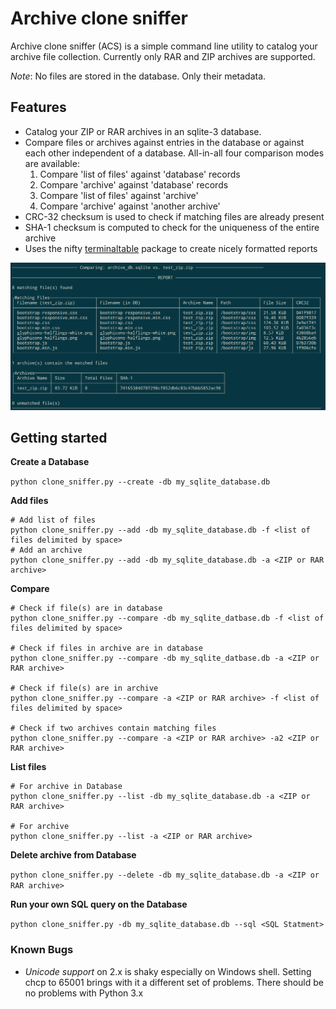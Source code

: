 # Archive clone sniffer

Archive clone sniffer (ACS) is a simple command line utility to catalog your archive file collection. Currently only RAR and ZIP archives are supported. 

*Note*: No files are stored in the database. Only their metadata.

## Features
- Catalog your ZIP or RAR archives in an sqlite-3 database. 
- Compare files or archives against entries in the database or against each other independent of a database. All-in-all four comparison modes are available:
    1. Compare 'list of files' against 'database' records
    2. Compare 'archive' against 'database' records
    3. Compare 'list of files' against 'archive'
    4. Compare 'archive' against 'another archive'
- CRC-32 checksum is used to check if matching files are already present
- SHA-1 checksum is computed to check for the uniqueness of the entire archive
- Uses the nifty [terminaltable](https://github.com/Robpol86/terminaltables/) package to create nicely formatted reports

![Reporting](https://raw.githubusercontent.com/imdn/archive_clone_sniffer/master/screenshots/screen_1.png)



## Getting started

**Create a Database**

`python clone_sniffer.py --create -db my_sqlite_database.db`

**Add files**

```
# Add list of files
python clone_sniffer.py --add -db my_sqlite_database.db -f <list of files delimited by space>
# Add an archive
python clone_sniffer.py --add -db my_sqlite_database.db -a <ZIP or RAR archive>
```

**Compare**

```
# Check if file(s) are in database
python clone_sniffer.py --compare -db my_sqlite_datbase.db -f <list of files delimited by space>

# Check if files in archive are in database
python clone_sniffer.py --compare -db my_sqlite_datbase.db -a <ZIP or RAR archive>

# Check if file(s) are in archive
python clone_sniffer.py --compare -a <ZIP or RAR archive> -f <list of files delimited by space>

# Check if two archives contain matching files
python clone_sniffer.py --compare -a <ZIP or RAR archive> -a2 <ZIP or RAR archive>
```
**List files**

```
# For archive in Database
python clone_sniffer.py --list -db my_sqlite_database.db -a <ZIP or RAR archive>

# For archive
python clone_sniffer.py --list -a <ZIP or RAR archive>
```

**Delete archive from Database**

`python clone_sniffer.py --delete -db my_sqlite_database.db -a <ZIP or RAR archive>`

**Run your own SQL query on the Database**

`python clone_sniffer.py -db my_sqlite_database.db --sql <SQL Statment>`

### Known Bugs

- *Unicode support* on 2.x is shaky especially on Windows shell. Setting chcp to 65001 brings with it a different set of problems. There should be no problems with Python 3.x 




